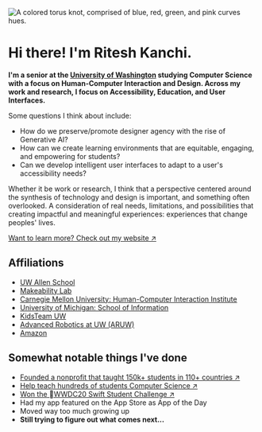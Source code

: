 ![A colored torus knot, comprised of blue, red, green, and pink curves hues.](https://github.com/user-attachments/assets/224a929b-bfa8-48f4-94ef-65d0b746e708)

# Hi there! I'm Ritesh Kanchi.
**I'm a senior at the [University of Washington](https://uw.edu) studying Computer Science with a focus on Human-Computer Interaction and Design. Across my work and research, I focus on Accessibility, Education, and User Interfaces.**

Some questions I think about include:
- How do we preserve/promote designer agency with the rise of Generative AI?
- How can we create learning environments that are equitable, engaging, and empowering for students?
- Can we develop intelligent user interfaces to adapt to a user's accessibility needs?

Whether it be work or research, I think that a perspective centered around the synthesis of technology and design is important, and something often overlooked. A consideration of real needs, limitations, and possibilities that creating impactful and meaningful experiences: experiences that change peoples' lives.

[Want to learn more? Check out my website ↗](https://riteshkanchi.com)

## Affiliations
- [UW Allen School](https://cs.washington.edu)
- [Makeability Lab](https://makeabilitylab.cs.washington.edu/)
- [Carnegie Mellon University: Human-Computer Interaction Institute](https://hcii.cmu.edu/)
- [University of Michigan: School of Information](https://si.umich.edu/)
- [KidsTeam UW](https://www.kidsteam.ischool.uw.edu/)
- [Advanced Robotics at UW (ARUW)](https://aruw.org)
- [Amazon](https://amazon.com)

## Somewhat notable things I've done
- [Founded a nonprofit that taught 150k+ students in 110+ countries ↗](https://stempump.org/)
- [Help teach hundreds of students Computer Science ↗](https://courses.cs.washington.edu/courses/cse14x/ta/)
- [Won the WWDC20 Swift Student Challenge ↗](https://apps.apple.com/story/id1517413279)
- Had my app featured on the App Store as App of the Day
- Moved way too much growing up
- **Still trying to figure out what comes next...**
